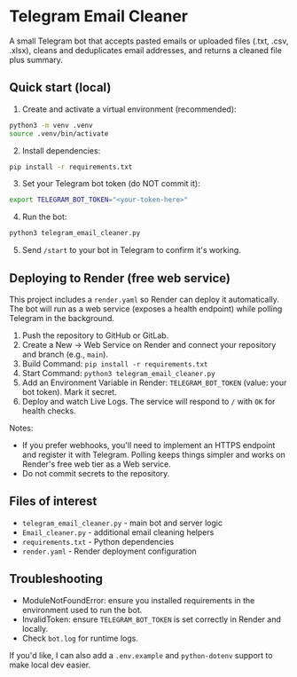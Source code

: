 # Telegram Email Cleaner

A small Telegram bot that accepts pasted emails or uploaded files (.txt, .csv, .xlsx), cleans and deduplicates email addresses, and returns a cleaned file plus summary.

## Quick start (local)

1. Create and activate a virtual environment (recommended):

```bash
python3 -m venv .venv
source .venv/bin/activate
```

2. Install dependencies:

```bash
pip install -r requirements.txt
```

3. Set your Telegram bot token (do NOT commit it):

```bash
export TELEGRAM_BOT_TOKEN="<your-token-here>"
```

4. Run the bot:

```bash
python3 telegram_email_cleaner.py
```

5. Send `/start` to your bot in Telegram to confirm it's working.

## Deploying to Render (free web service)

This project includes a `render.yaml` so Render can deploy it automatically. The bot will run as a web service (exposes a health endpoint) while polling Telegram in the background.

1. Push the repository to GitHub or GitLab.
2. Create a New -> Web Service on Render and connect your repository and branch (e.g., `main`).
3. Build Command: `pip install -r requirements.txt`
4. Start Command: `python3 telegram_email_cleaner.py`
5. Add an Environment Variable in Render: `TELEGRAM_BOT_TOKEN` (value: your bot token). Mark it secret.
6. Deploy and watch Live Logs. The service will respond to `/` with `OK` for health checks.

Notes:
- If you prefer webhooks, you'll need to implement an HTTPS endpoint and register it with Telegram. Polling keeps things simpler and works on Render's free web tier as a Web service.
- Do not commit secrets to the repository.

## Files of interest
- `telegram_email_cleaner.py` - main bot and server logic
- `Email_cleaner.py` - additional email cleaning helpers
- `requirements.txt` - Python dependencies
- `render.yaml` - Render deployment configuration

## Troubleshooting
- ModuleNotFoundError: ensure you installed requirements in the environment used to run the bot.
- InvalidToken: ensure `TELEGRAM_BOT_TOKEN` is set correctly in Render and locally.
- Check `bot.log` for runtime logs.

If you'd like, I can also add a `.env.example` and `python-dotenv` support to make local dev easier.
